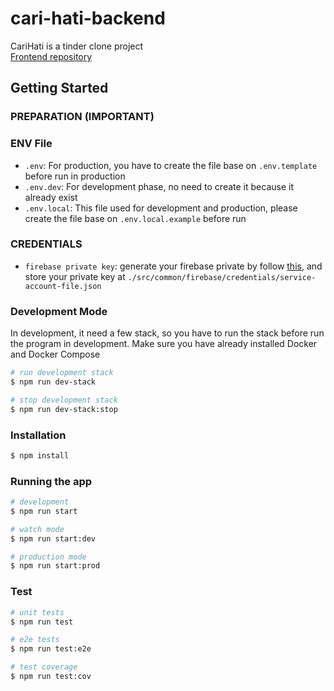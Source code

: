 # cari-hati-backend
CariHati is a tinder clone project  
[Frontend repository](https://github.com/glennprays/cari-hati-ui)

## Getting Started
### PREPARATION (IMPORTANT)
### ENV File
- `.env`: For production, you have to create the file base on `.env.template` before run in production
- `.env.dev`: For development phase, no need to create it because it already exist
- `.env.local`: This file used for development and production, please create the file base on `.env.local.example` before run
### CREDENTIALS
-  `firebase private key`: generate your firebase private by follow [this](https://firebase.google.com/docs/admin/setup?authuser=1#initialize_the_sdk_in_non-google_environments), and store your private key at `./src/common/firebase/credentials/service-account-file.json`

### Development Mode
In development, it need a few stack, so you have to run the stack before run the program in development. Make sure you have already installed Docker and Docker Compose
```bash
# run development stack
$ npm run dev-stack

# stop development stack
$ npm run dev-stack:stop
```

### Installation

```bash
$ npm install
```

### Running the app

```bash
# development
$ npm run start

# watch mode
$ npm run start:dev

# production mode
$ npm run start:prod
```

### Test

```bash
# unit tests
$ npm run test

# e2e tests
$ npm run test:e2e

# test coverage
$ npm run test:cov
```

